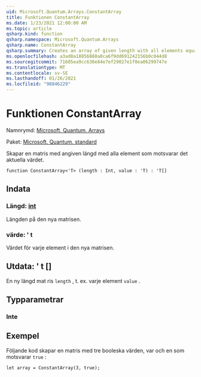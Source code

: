 ```yaml
---
uid: Microsoft.Quantum.Arrays.ConstantArray
title: Funktionen ConstantArray
ms.date: 1/23/2021 12:00:00 AM
ms.topic: article
qsharp.kind: function
qsharp.namespace: Microsoft.Quantum.Arrays
qsharp.name: ConstantArray
qsharp.summary: Creates an array of given length with all elements equal to given value.
ms.openlocfilehash: a3ad8a18856888a0ca6f9dd691242156b0c044d8
ms.sourcegitcommit: 71605ea9cc630e84e7ef29027e1f0ea06299747e
ms.translationtype: MT
ms.contentlocale: sv-SE
ms.lasthandoff: 01/26/2021
ms.locfileid: "98846229"
---
```

# <a name="constantarray-function"></a>Funktionen ConstantArray

Namnrymd: [Microsoft. Quantum. Arrays](xref:Microsoft.Quantum.Arrays)

Paket: [Microsoft. Quantum. standard](https://nuget.org/packages/Microsoft.Quantum.Standard)


Skapar en matris med angiven längd med alla element som motsvarar det aktuella värdet.

```qsharp
function ConstantArray<'T> (length : Int, value : 'T) : 'T[]
```


## <a name="input"></a>Indata

### <a name="length--int"></a>Längd: [int](xref:microsoft.quantum.lang-ref.int)

Längden på den nya matrisen.


### <a name="value--t"></a>värde: ' t

Värdet för varje element i den nya matrisen.



## <a name="output--t"></a>Utdata: ' t []

En ny längd mat ris `length` , t. ex. varje element `value` .

## <a name="type-parameters"></a>Typparametrar

### <a name="t"></a>Inte



## <a name="example"></a>Exempel

Följande kod skapar en matris med tre booleska värden, var och en som motsvarar `true` :

```qsharp
let array = ConstantArray(3, true);
```
